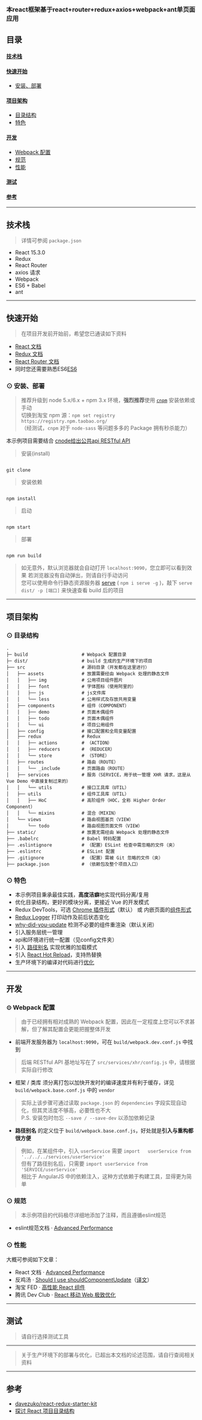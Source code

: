 ### 本react框架基于react+router+redux+axios+webpack+ant单页面应用

## 目录
####  [技术栈](#features)
####  [快速开始](#getting-started)
  * [安装、部署](#installation)
####  [项目架构](#architecture)
  * [目录结构](#tree)
  * [特色](#character)

####  [开发](#development)
  * [Webpack 配置](#webpack-configure)
  * [规范](#standard)
  * [性能](#performance)
  
####  [测试](#testing)  
####  [参考](#reference)

****

## <a name="features"> 技术栈</a>
> 详情可参阅 `package.json` 

* React 15.3.0
* Redux
* React Router
* axios 请求
* Webpack
* ES6 + Babel
* ant

***

## <a name="getting-started"> 快速开始</a>
> 在项目开发前开始前，希望您已通读如下资料
* [React 文档][react-doc]  
* [Redux 文档][redux-doc]
* [React Router 文档][react-router-doc]  
* 同时您还需要熟悉ES6[ES6](http://es6.ruanyifeng.com/)  

### <a name="installation">⊙ 安装、部署</a>  
> 推荐升级到 node 5.x/6.x + npm 3.x 环境，**强烈推荐**使用 [`cnpm`](https://github.com/cnpm/cnpm) 安装依赖或手动     
> 切换到淘宝 npm 源：`npm set registry https://registry.npm.taobao.org/`     
> （经测试，`cnpm` 对于 `node-sass` 等问题多多的 Package 拥有秒杀能力）   

本示例项目需要结合 [cnode给出公共api RESTful API](http://cnodejs.org/api)     
> 安装(install)  
```

git clone

``` 
>  安装依赖   
```

npm install

``` 
> 启动  
```

npm start

```

> 部署  
```

npm run build

```

> 如无意外，默认浏览器就会自动打开 `localhost:9090`，您立即可以看到效果  若浏览器没有自动弹出，则请自行手动访问  
> 您可以使用命令行静态资源服务器 [serve](https://github.com/tj/serve) ( `npm i serve -g` )，敲下 `serve dist/ -p [端口]` 来快速查看 build 后的项目  
***

## <a name="architecture"> 项目架构</a>
### <a name="tree">⊙ 目录结构</a>
```
.
├─ build                    # Webpack 配置目录
├─ dist/                    # build 生成的生产环境下的项目
├── src                     # 源码目录（开发都在这里进行）
│   ├── assets              # 放置需要经由 Webpack 处理的静态文件
│   │   ├── img             # 公用项目组件图片
│   │   ├── font            # 字体图标（使用阿里的）
│   │   ├── js              # js文件库
│   │   └── less            # 公用样式及存放共用变量
│   ├── components          # 组件（COMPONENT）
│   │   ├── demo            # 页面木偶组件
│   │   ├── todo            # 页面木偶组件
│   │   └── ui              # 项目公用组件
│   ├── config              # 接口配置和全局变量配置
│   ├── redux               # Redux 
│   │   ├── actions         # （ACTION）
│   │   ├── reducers        # （REDUCER）
│   │   └── store           # （STORE）
│   ├── routes              # 路由（ROUTE）
│   │   └── _include        # 页面路由（ROUTE）
│   ├── services            # 服务（SERVICE，用于统一管理 XHR 请求，这是从 Vue Demo 中直接复制过来的）
│   │   └── utils           # 接口工具库（UTIL）
│   ├── utils               # 组件工具库（UTIL）
│   │   ├── HoC             # 高阶组件（HOC，全称 Higher Order Component）
│   │   └── mixins          # 混合（MIXIN）
│   └── views               # 路由视图基页（VIEW）
│       └── todo            # 路由视图页面文件（VIEW）
├── static/                 # 放置无需经由 Webpack 处理的静态文件
├── .babelrc                # Babel 转码配置
├── .eslintignore           # （配置）ESLint 检查中需忽略的文件（夹）
├── .eslintrc               # ESLint 配置
├── .gitignore              # （配置）需被 Git 忽略的文件（夹）
├── package.json            # （依赖包及整个项目入口）
```

### <a name="character">⊙ 特色</a>
* 本示例项目秉承最佳实践，**高度洁癖**地实现代码分离/复用
* 优化目录结构，更好的模块分离，更接近 Vue 的开发模式
* Redux DevTools，可选 [Chrome 插件形式][chrome-extension]（默认） 或 内嵌页面的[组件形式][devtools-component]
* [Redux Logger][redux-logger] 打印动作及前后状态变化
* [why-did-you-update][why-did-u-update] 检测不必要的组件重渲染（默认关闭）
* 引入服务层统一管理
* api和环境进行统一配置（见config文件夹）
* 引入 [路径别名](#alias) 实现优雅的加载模式
* 引入 [React Hot Reload][hot-loader]，支持热替换
* 生产环境下的编译对代码进行[优化][react-optimize]

***

## <a name="development"> 开发</a>
### <a name="webpack-configure">⊙ Webpack 配置</a>
> 由于已经拥有相对成熟的 Webpack 配置，因此在一定程度上您可以不求甚解，但了解其配置会更能把握整体开发    

* 前端开发服务器为 `localhost:9090`，可在 `build/webpack.dev.conf.js` 中找到  
> 后端 RESTful API 基地址写在了   `src/services/xhr/config.js` 中，请根据实际自行修改

* 框架 / 类库 须分离打包以加快开发时的编译速度并有利于缓存，详见 `build/webpack.base.conf.js` 中的 `vendor`  
> 实际上该步骤可通过读取 `package.json` 的 `dependencies` 字段实现自动化，但其灵活度不够高，必要性也不大    
> P.S. 安装包时勿忘 `--save / --save-dev` 以添加依赖记录  

* <a name="alias">**路径别名**</a> 的定义位于   `build/webpack.base.conf.js`，好处就是**引入与重构都很方便**
> 例如，在某组件中，引入 `userService` 需要 `import   userService from '../../../services/userService'`  
> 但有了路径别名后，只需要 `import userService from 'SERVICE/userService'`    
> 相比于 AngularJS 中的依赖注入，这种方式依赖于构建工具，显得更为简单    



### <a name="standard">⊙ 规范</a>
> 本示例项目的代码极尽详细地添加了注释，而且遵循eslint规范   
* eslint规范文档 · [Advanced Performance](http://eslint.cn/docs/user-guide/configuring)  

### <a name="performance">⊙ 性能</a>  
大概可参阅如下文章：

* React 文档 · [Advanced Performance](https://facebook.github.io/react/docs/advanced-performance.html)
* 反鸡汤 · [Should I use shouldComponentUpdate](http://jamesknelson.com/should-i-use-shouldcomponentupdate/)（[译文](http://www.infoq.com/cn/news/2016/07/react-shouldComponentUpdate)）
* 淘宝 FED · [高性能 React 组件](http://taobaofed.org/blog/2016/08/12/optimized-react-components/)
* 腾讯 Dev Club · [React 移动 Web 极致优化](http://dev.qq.com/topic/579083d1c9da73584b02587d)

***

## <a name="testing"> 测试</a>
> 请自行选择测试工具

***


> 关于生产环境下的部署与优化，已超出本文档的论述范围，请自行查阅相关资料  

***

## <a name="reference"> 参考</a>
* [davezuko/react-redux-starter-kit](https://github.com/davezuko/react-redux-starter-kit)
* [探讨 React 项目目录结构](http://marmelab.com/blog/2015/12/17/react-directory-structure.html)

[vue-cli]: https://github.com/vuejs/vue-cli
[vue-cli-template]: http://vuejs-templates.github.io/webpack/structure
[vue-demo]: https://github.com/kenberkeley/vue-demo
[react-doc]: http://reactjs.cn/react/docs/getting-started-zh-CN.html
[redux-doc]: http://camsong.github.io/redux-in-chinese/index.html
[simple-tutorial]: https://github.com/kenberkeley/redux-simple-tutorial
[react-router-doc]: http://react-guide.github.io/react-router-cn/
[babel-repl]: http://babeljs.io/repl/
[how-to-start]: https://github.com/kenberkeley/react-demo/issues/1
[service-intro]: https://github.com/kenberkeley/vue-demo#service-layer
[alias-intro]: https://github.com/kenberkeley/vue-demo#alias
[createContainer]: https://github.com/kenberkeley/react-demo/blob/master/src/utils/createContainer.js
[Navbar]: https://github.com/kenberkeley/react-demo/blob/master/src/components/Navbar/index.js
[connect]: https://github.com/reactjs/react-redux/blob/master/docs/api.md#connectmapstatetoprops-mapdispatchtoprops-mergeprops-options
[dan-post]: https://medium.com/@dan_abramov/smart-and-dumb-components-7ca2f9a7c7d0
[chrome-extension]: https://github.com/zalmoxisus/redux-devtools-extension
[devtools-component]: https://github.com/gaearon/redux-devtools
[redux-logger]: https://github.com/evgenyrodionov/redux-logger
[why-did-u-update]: https://github.com/garbles/why-did-you-update
[hot-loader]: https://github.com/gaearon/react-hot-loader
[react-optimize]: https://github.com/thejameskyle/babel-react-optimize
[history]: https://github.com/ReactTraining/history
[proptypes]: https://facebook.github.io/react/docs/reusable-components-zh-CN.html#prop-验证
